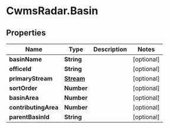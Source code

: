 # CwmsRadar.Basin

## Properties

Name | Type | Description | Notes
------------ | ------------- | ------------- | -------------
**basinName** | **String** |  | [optional] 
**officeId** | **String** |  | [optional] 
**primaryStream** | [**Stream**](Stream.md) |  | [optional] 
**sortOrder** | **Number** |  | [optional] 
**basinArea** | **Number** |  | [optional] 
**contributingArea** | **Number** |  | [optional] 
**parentBasinId** | **String** |  | [optional] 


